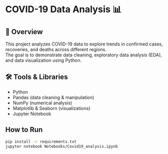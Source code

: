 # COVID-19 Data Analysis 📊

## 📌 Overview
This project analyzes COVID-19 data to explore trends in confirmed cases, recoveries, and deaths across different regions.  
The goal is to demonstrate data cleaning, exploratory data analysis (EDA), and data visualization using Python.

## 🛠️ Tools & Libraries
- Python
- Pandas (data cleaning & manipulation)
- NumPy (numerical analysis)
- Matplotlib & Seaborn (visualizations)
- Jupyter Notebook

## How to Run
```bash
pip install -r requirements.txt
jupyter notebook Notebooks/Covid19_analysis.ipynb
